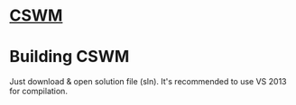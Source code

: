 # [CSWM](https://forums.alliedmods.net/showthread.php?t=308229)



# Building CSWM

Just download & open solution file (sln). It's recommended to use VS 2013 for compilation.
